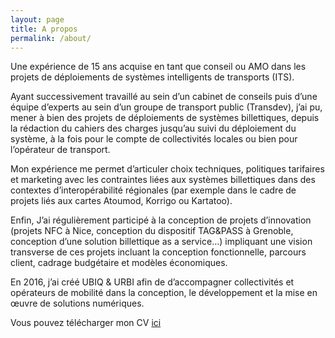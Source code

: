 ```yaml
---
layout: page
title: A propos
permalink: /about/
---
```

	

Une expérience de 15 ans acquise en tant que conseil ou AMO dans les projets de déploiements de systèmes intelligents de transports (ITS).

Ayant successivement travaillé au sein d’un cabinet de conseils puis d’une équipe d’experts au sein d’un groupe de transport public (Transdev), j’ai pu, mener à bien des projets de déploiements de systèmes billettiques, depuis la rédaction du cahiers des charges jusqu’au suivi du déploiement du système, à la fois pour le compte de collectivités locales ou bien pour l’opérateur de transport.

Mon expérience me permet d’articuler choix techniques, politiques tarifaires et marketing avec les contraintes liées aux systèmes billettiques dans des contextes d’interopérabilité régionales (par exemple dans le cadre de projets liés aux cartes Atoumod, Korrigo ou Kartatoo).

Enfin, J’ai régulièrement participé à la conception de projets d’innovation (projets NFC à Nice, conception du dispositif TAG&PASS à Grenoble, conception d’une solution billettique as a service…) impliquant une vision transverse de ces projets incluant la conception fonctionnelle, parcours client, cadrage budgétaire et modèles économiques.

En 2016, j’ai créé UBIQ & URBI afin de d’accompagner collectivités et opérateurs de mobilité dans la conception, le développement et la mise en œuvre de solutions numériques.

Vous pouvez télécharger mon CV [ici](CV.pdf)